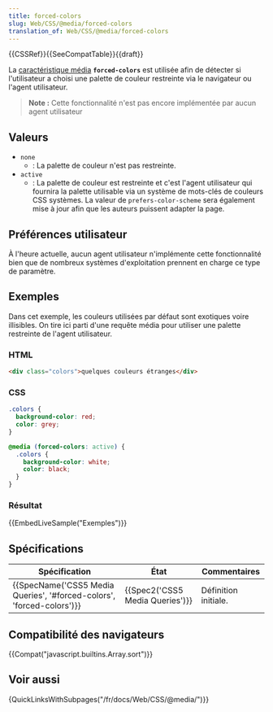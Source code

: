 ```yaml
---
title: forced-colors
slug: Web/CSS/@media/forced-colors
translation_of: Web/CSS/@media/forced-colors
---
```

{{CSSRef}}{{SeeCompatTable}}{{draft}}

La [caractéristique média](</fr/docs/Web/CSS/Requêtes_média/Utiliser_les_Media_queries#Caractéristiques_média_(media_features)>) **`forced-colors`** est utilisée afin de détecter si l'utilisateur a choisi une palette de couleur restreinte via le navigateur ou l'agent utilisateur.

> **Note :** Cette fonctionnalité n'est pas encore implémentée par aucun agent utilisateur

## Valeurs

- `none`
  - : La palette de couleur n'est pas restreinte.
- `active`
  - : La palette de couleur est restreinte et c'est l'agent utilisateur qui fournira la palette utilisable via un système de mots-clés de couleurs CSS systèmes. La valeur de `prefers-color-scheme` sera également mise à jour afin que les auteurs puissent adapter la page.

## Préférences utilisateur

À l'heure actuelle, aucun agent utilisateur n'implémente cette fonctionnalité bien que de nombreux systèmes d'exploitation prennent en charge ce type de paramètre.

## Exemples

Dans cet exemple, les couleurs utilisées par défaut sont exotiques voire illisibles. On tire ici parti d'une requête média pour utiliser une palette restreinte de l'agent utilisateur.

### HTML

```html
<div class="colors">quelques couleurs étranges</div>
```

### CSS

```css
.colors {
  background-color: red;
  color: grey;
}

@media (forced-colors: active) {
  .colors {
    background-color: white;
    color: black;
  }
}
```

### Résultat

{{EmbedLiveSample("Exemples")}}

## Spécifications

| Spécification                                                                                | État                                     | Commentaires         |
| -------------------------------------------------------------------------------------------- | ---------------------------------------- | -------------------- |
| {{SpecName('CSS5 Media Queries', '#forced-colors', 'forced-colors')}} | {{Spec2('CSS5 Media Queries')}} | Définition initiale. |

## Compatibilité des navigateurs

{{Compat("javascript.builtins.Array.sort")}}

## Voir aussi

{QuickLinksWithSubpages("/fr/docs/Web/CSS/@media/")}}
